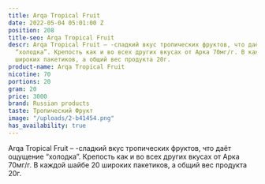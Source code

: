 ```yaml
---
title: Arqa Tropical Fruit
date: 2022-05-04 05:01:00 Z
position: 208
title-seo: Arqa Tropical Fruit
descr: Arqa Tropical Fruit – -сладкий вкус тропических фруктов, что даёт ощущение
  “холодка”. Крепость как и во всех других вкусах от Арка 70мг/г. В каждой шайбе 20
  широких пакетиков, а общий вес продукта 20г.
product-name: Arqa Tropical Fruit
nicotine: 70
portions: 20
gram: 20
price: 3000
brand: Russian products
taste: Тропический Фрукт
image: "/uploads/2-b41454.png"
has_availability: true
---
```


Arqa Tropical Fruit – -сладкий вкус тропических фруктов, что даёт ощущение “холодка”. Крепость как и во всех других вкусах от Арка 70мг/г. В каждой шайбе 20 широких пакетиков, а общий вес продукта 20г.